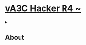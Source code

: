 [vA3C Hacker R4 ~ ]( ./va3c-hacker-r4.html "" )
===


<details>
<summary><h2>About</h2></summary>
Credits: [three.js]( http://threejs.org "Thank you, Mr.doob" ) ~ [webgl]( http://khronos.org/webgl/  "Thank you, Ken" ) ~ [GitHub]( http://GitHub.com )

copyright © 2014 & 2015 vA3C authors ~ MIT license
</details>

